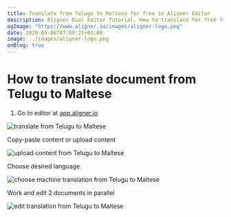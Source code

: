 ```yaml
---
title: Translate from Telugu to Maltese for free in Aligner Editor
description: Aligner Dual Editor Tutorial. How to translate for free from Telugu to Maltese. Aligner is multilingual document management platform. 
ogImage: "https://www.aligner.io/images/aligner-logo.png"
date: 2020-05-06T07:09:21+03:00
image: ../images/aligner-logo.png
onBlog: true
---
```


# How to translate document from Telugu to Maltese

1. Go to editor at [app.aligner.io](https://app.aligner.io "Aligner App web page")

![translate from Telugu to Maltese](../aligner-blank-editor.png "translate from Telugu to Maltese")

Copy-paste content or upload content

![upload content from Telugu to Maltese](../aligner-uploaded-document.png "upload content from Telugu to Maltese")

Choose desired language

![choose machine translation from Telugu to Maltese](../aligner-language-dropdown.png "choose machine translation from Telugu to Maltese")

Work and edit 2 documents in parallel

![edit translation from Telugu to Maltese](../aligner-double-sitded-editor.png "edit translation from Telugu to Maltese")


